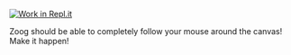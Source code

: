 [![Work in Repl.it](https://classroom.github.com/assets/work-in-replit-14baed9a392b3a25080506f3b7b6d57f295ec2978f6f33ec97e36a161684cbe9.svg)](https://classroom.github.com/online_ide?assignment_repo_id=3226046&assignment_repo_type=AssignmentRepo)
<p>Zoog should be able to completely follow your mouse around the canvas! Make it happen!</p>